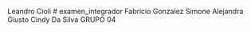 Leandro Cioli # examen_integrador
Fabricio Gonzalez 
Simone Alejandra Giusto 
Cindy Da Silva
GRUPO 04
